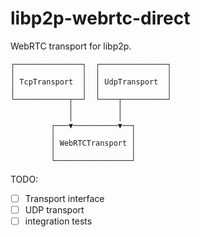 # libp2p-webrtc-direct

WebRTC transport for libp2p.

```
┌───────────────┐  ┌───────────────┐
│               │  │               │
│ TcpTransport  │  │ UdpTransport  │
│               │  │               │
└────────────┬──┘  └────┬──────────┘
             │          │
             │          │
         ┌───▼──────────▼──┐
         │                 │
         │ WebRTCTransport │
         │                 │
         └─────────────────┘
```

TODO:

- [ ] Transport interface
- [ ] UDP transport
- [ ] integration tests
